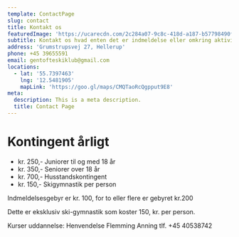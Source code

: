 ```yaml
---
template: ContactPage
slug: contact
title: Kontakt os
featuredImage: 'https://ucarecdn.com/2c284a07-9c8c-418d-a187-b57798490f3d/'
subtitle: Kontakt os hvad enten det er indmeldelse eller omkring aktiviteter
address: 'Grumstrupsvej 27, Hellerup'
phone: +45 39655591
email: gentofteskiklub@gmail.com
locations:
  - lat: '55.7397463'
    lng: '12.5481905'
    mapLink: 'https://goo.gl/maps/CMQTaoRcQgpput9E8'
meta:
  description: This is a meta description.
  title: Contact Page
---
```


# Kontingent årligt

- kr. 250,- Juniorer til og med 18 år     
- kr. 350,- Seniorer over 18 år 
- kr. 700,- Husstandskontingent 
- kr. 150,- Skigymnastik per person

Indmeldelsesgebyr er kr. 100, for to eller flere er gebyret kr.200

Dette er eksklusiv ski-gymnastik som koster 150, kr. per person.

Kurser uddannelse: Henvendelse Flemming Anning tlf. +45 40538742

